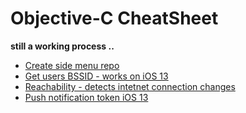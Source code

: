 **Objective-C CheatSheet**
===================
**still a working process ..**

 
  - [Create side menu repo](https://github.com/ErezMizrahi/Objective-C-CheatSheet/tree/master/ObjCheatSheet/SideBurgerMenu)
  - [Get users BSSID - works on iOS 13](https://github.com/ErezMizrahi/Objective-C-CheatSheet/tree/master/ObjCheatSheet/Reachability-Constantliy%20Check%20WIFI%20Connection)
  - [Reachability - detects intetnet connection changes](https://github.com/ErezMizrahi/Objective-C-CheatSheet/tree/master/ObjCheatSheet/Edge%20Cases/get%20MacAddress)
  - [Push notification token iOS 13](https://github.com/ErezMizrahi/Objective-C-CheatSheet/blob/master/ObjCheatSheet/Edge%20Cases/PushNotificationTokenExample.m)
 

